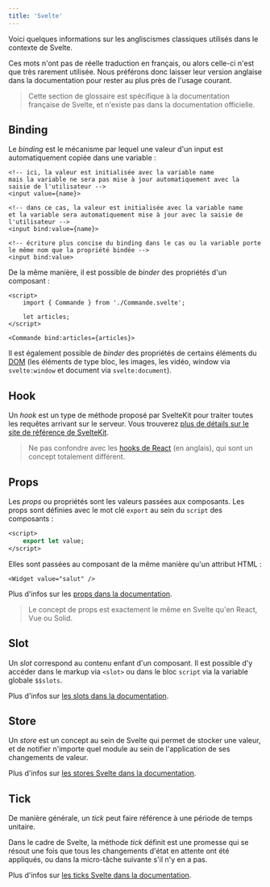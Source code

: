 ```yaml
---
title: 'Svelte'
---
```


Voici quelques informations sur les angliscismes classiques utilisés dans le contexte de Svelte.

Ces mots n'ont pas de réelle traduction en français, ou alors celle-ci n'est que très rarement utilisée. Nous préférons donc laisser leur version anglaise dans la documentation pour rester au plus près de l'usage courant.

> Cette section de glossaire est spécifique à la documentation française de Svelte, et n'existe pas dans la documentation officielle.

## Binding

Le _binding_ est le mécanisme par lequel une valeur d'un input est automatiquement copiée dans une variable :

```svelte
<!-- ici, la valeur est initialisée avec la variable name
mais la variable ne sera pas mise à jour automatiquement avec la saisie de l'utilisateur -->
<input value={name}>

<!-- dans ce cas, la valeur est initialisée avec la variable name
et la variable sera automatiquement mise à jour avec la saisie de l'utilisateur -->
<input bind:value={name}>

<!-- écriture plus concise du binding dans le cas ou la variable porte le même nom que la propriété bindée -->
<input bind:value>
```

De la même manière, il est possible de _binder_ des propriétés d'un composant :

```svelte
<script>
    import { Commande } from './Commande.svelte';

    let articles;
</script>

<Commande bind:articles={articles}>
```

Il est également possible de _binder_ des propriétés de certains éléments du <span class='vo'>[DOM](/docs/web#dom)</span> (les éléments de type bloc, les images, les vidéo, window via `svelte:window` et document via `svelte:document`).

## Hook

Un _hook_ est un type de méthode proposé par SvelteKit pour traiter toutes les requêtes arrivant sur le serveur. Vous trouverez [plus de détails sur le site de référence de SvelteKit](SITE_KIT/docs/hooks).

> Ne pas confondre avec les [hooks de React](https://react.dev/reference/react) (en anglais), qui sont un concept totalement différent.

## Props

Les _props_ ou propriétés sont les valeurs passées aux composants. Les props sont définies avec le mot clé `export` au sein du `script` des composants :

```sv
<script>
    export let value;
</script>
```

Elles sont passées au composant de la même manière qu'un attribut HTML :

```svelte
<Widget value="salut" />
```

Plus d'infos sur les [props dans la documentation](/docs/basic-markup#attributs-et-props).

> Le concept de props est exactement le même en Svelte qu'en React, Vue ou Solid.

## Slot

Un _slot_ correspond au contenu enfant d'un composant. Il est possible d'y accéder dans le markup via `<slot>` ou dans le bloc `script` via la variable globale `$$slots`.

Plus d'infos sur [les slots dans la documentation](/docs/special-elements#slot).

## Store

Un _store_ est un concept au sein de Svelte qui permet de stocker une valeur, et de notifier n'importe quel module au sein de l'application de ses changements de valeur.

Plus d'infos sur [les stores Svelte dans la documentation](/docs/svelte-store).

## Tick

De manière générale, un _tick_ peut faire référence à une période de temps unitaire.

Dans le cadre de Svelte, la méthode _tick_ définit est une promesse qui se résout une fois que tous les changements d'état en attente ont été appliqués, ou dans la micro-tâche suivante s'il n'y en a pas.

Plus d'infos sur [les ticks Svelte dans la documentation](/docs/svelte#tick).
